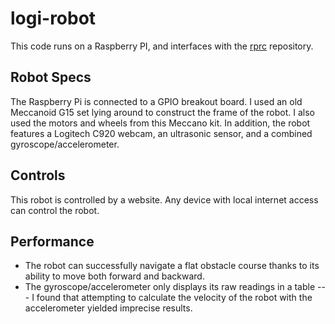 # logi-robot
This code runs on a Raspberry PI, and interfaces with the [rprc](https://github.com/jcroskery/rprc/) repository.
## Robot Specs
The Raspberry Pi is connected to a GPIO breakout board. 
I used an old Meccanoid G15 set lying around to construct the frame of the robot. 
I also used the motors and wheels from this Meccano kit. 
In addition, the robot features a Logitech C920 webcam, an ultrasonic sensor, and a combined gyroscope/accelerometer.
## Controls
This robot is controlled by a website. Any device with local internet access can control the robot. 
## Performance
- The robot can successfully navigate a flat obstacle course thanks to its ability to move both forward and backward. 
- The gyroscope/accelerometer only displays its raw readings in a table --- I found that attempting to calculate the velocity of the robot with the accelerometer yielded imprecise results.
